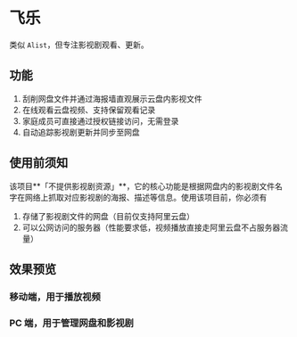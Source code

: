 # 飞乐

类似 `Alist`，但专注影视剧观看、更新。

## 功能

1. 刮削网盘文件并通过海报墙直观展示云盘内影视文件
2. 在线观看云盘视频、支持保留观看记录
3. 家庭成员可直接通过授权链接访问，无需登录
4. 自动追踪影视剧更新并同步至网盘

## 使用前须知

该项目**「不提供影视剧资源」**，它的核心功能是根据网盘内的影视剧文件名字在网络上抓取对应影视剧的海报、描述等信息。使用该项目前，你必须有

1. 存储了影视剧文件的网盘（目前仅支持阿里云盘）
2. 可以公网访问的服务器（性能要求低，视频播放直接走阿里云盘不占服务器流量）

## 效果预览

### 移动端，用于播放视频

### PC 端，用于管理网盘和影视剧



